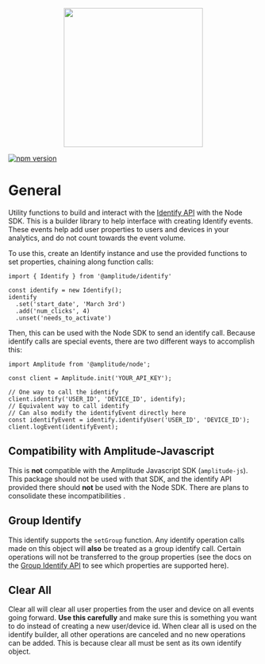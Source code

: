 <p align="center">
  <a href="https://amplitude.com" target="_blank" align="center">
    <img src="https://static.amplitude.com/lightning/46c85bfd91905de8047f1ee65c7c93d6fa9ee6ea/static/media/amplitude-logo-with-text.4fb9e463.svg" width="280">
  </a>
  <br />
</p>

[![npm version](https://badge.fury.io/js/%40amplitude%2Fidentify.svg)](https://badge.fury.io/js/%40amplitude%2Fidentify)

# General

Utility functions to build and interact with the [Identify API](https://developers.amplitude.com/docs/identify-api) with the Node SDK.
This is a builder library to help interface with creating Identify events.
These events help add user properties to users and devices in your analytics, and do not count towards the event volume.

To use this, create an Identify instance and use the provided functions to set properties, chaining along function calls:

```
import { Identify } from '@amplitude/identify'

const identify = new Identify();
identify
  .set('start_date', 'March 3rd')
  .add('num_clicks', 4)
  .unset('needs_to_activate')
```

Then, this can be used with the Node SDK to send an identify call.
Because identify calls are special events, there are two different ways to accomplish this:

```
import Amplitude from '@amplitude/node';

const client = Amplitude.init('YOUR_API_KEY');

// One way to call the identify
client.identify('USER_ID', 'DEVICE_ID', identify);
// Equivalent way to call identify
// Can also modify the identifyEvent directly here
const identifyEvent = identify.identifyUser('USER_ID', 'DEVICE_ID');
client.logEvent(identifyEvent);
```
## Compatibility with Amplitude-Javascript

This is **not** compatible with the Amplitude Javascript SDK (`amplitude-js`).
This package should not be used with that SDK, and the identify API provided there should **not** be used with the Node SDK.
There are plans to consolidate these incompatibilities
.
## Group Identify

This identify supports the `setGroup` function.
Any identify operation calls made on this object will **also** be treated as a group identify call.
Certain operations will not be transferred to the group properties (see the docs on the [Group Identify API](https://developers.amplitude.com/docs/group-identify-api) to see which properties are supported here).

## Clear All

Clear all will clear all user properties from the user and device on all events going forward.
**Use this carefully** and make sure this is something you want to do instead of creating a new user/device id.
When clear all is used on the identify builder, all other operations are canceled and no new operations can be added.
This is because clear all must be sent as its own identify object.
